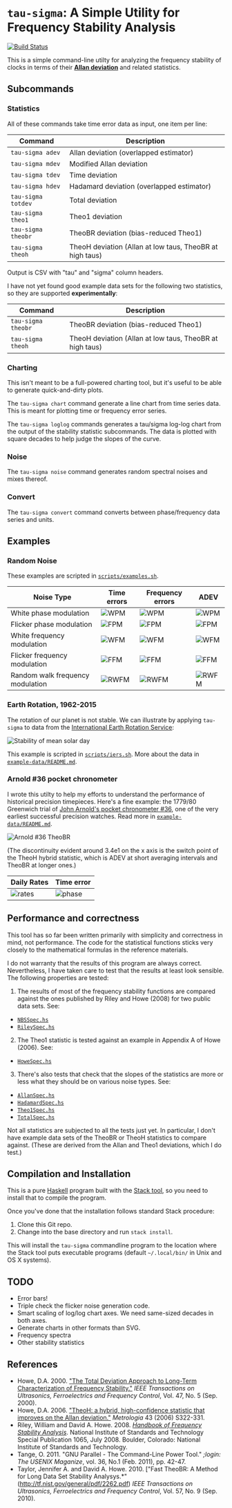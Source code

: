 # `tau-sigma`: A Simple Utility for Frequency Stability Analysis

[![Build Status](https://travis-ci.org/sacundim/tau-sigma.svg?branch=master)](https://travis-ci.org/sacundim/tau-sigma)

This is a simple command-line utilty for analyzing the frequency
stability of clocks in terms of their
[**Allan deviation**](http://en.wikipedia.org/wiki/Allan_variance) and
related statistics.


## Subcommands

### Statistics

All of these commands take time error data as input, one item per line:

Command            | Description
-------------------|---------------------------------------------------------
`tau-sigma adev`   | Allan deviation (overlapped estimator)
`tau-sigma mdev`   | Modified Allan deviation
`tau-sigma tdev`   | Time deviation
`tau-sigma hdev`   | Hadamard deviation (overlapped estimator)
`tau-sigma totdev` | Total deviation
`tau-sigma theo1`  | Theo1 deviation
`tau-sigma theobr` | TheoBR deviation (bias-reduced Theo1)
`tau-sigma theoh`  | TheoH deviation (Allan at low taus, TheoBR at high taus)

Output is CSV with "tau" and "sigma" column headers.

I have not yet found good example data sets for the following two
statistics, so they are supported **experimentally**:

Command            | Description
-------------------|---------------------------------------------------------
`tau-sigma theobr` | TheoBR deviation (bias-reduced Theo1)
`tau-sigma theoh`  | TheoH deviation (Allan at low taus, TheoBR at high taus)


### Charting

This isn't meant to be a full-powered charting tool, but it's useful
to be able to generate quick-and-dirty plots.

The `tau-sigma chart` command generate a line chart from time series
data.  This is meant for plotting time or frequency error series.

The `tau-sigma loglog` commands generates a tau/sigma log-log chart
from the output of the stability statistic subcommands.  The data is
plotted with square decades to help judge the slopes of the curve.


### Noise

The `tau-sigma noise` command generates random spectral noises and
mixes thereof.


### Convert

The `tau-sigma convert` command converts between phase/frequency data
series and units.


## Examples

### Random Noise

These examples are scripted in [`scripts/examples.sh`](scripts/examples.sh).

Noise Type                       | Time errors                    | Frequency errors                   | ADEV
---------------------------------|--------------------------------|------------------------------------|------------------------------
White phase modulation           | ![WPM](images/wpm_phase.png)   | ![WPM](images/wpm_frequency.png)   | ![WPM](images/wpm_adev.png)
Flicker phase modulation         | ![FPM](images/fpm_phase.png)   | ![FPM](images/fpm_frequency.png)   | ![FPM](images/fpm_adev.png)
White frequency modulation       | ![WFM](images/wfm_phase.png)   | ![WFM](images/wfm_frequency.png)   | ![WFM](images/wfm_adev.png)
Flicker frequency modulation     | ![FFM](images/ffm_phase.png)   | ![FFM](images/ffm_frequency.png)   | ![FFM](images/ffm_adev.png)
Random walk frequency modulation | ![RWFM](images/rwfm_phase.png) | ![RWFM](images/rwfm_frequency.png) | ![RWFM](images/rwfm_adev.png)



### Earth Rotation, 1962-2015

The rotation of our planet is not stable.  We can illustrate by
applying `tau-sigma` to data from the
[International Earth Rotation Service](http://www.iers.org/IERS/EN/Home/home_node.html):

![Stability of mean solar day](images/earth-1960-2015.png)

This example is scripted in [`scripts/iers.sh`](scripts/iers.sh).  More
about the data in [`example-data/README.md`](example-data/README.md).


### Arnold #36 pocket chronometer

I wrote this utilty to help my efforts to understand the performance
of historical precision timepieces.  Here's a fine example: the
1779/80 Greenwich trial of
[John Arnold's pocket chronometer #36](http://collections.rmg.co.uk/collections/objects/207131.html),
one of the very earliest successful precision watches.  Read more in
[`example-data/README.md`](example-data/README.md).

![Arnold #36 TheoBR](images/arnold36_theoh.png)

(The discontinuity evident around 3.4e1 on the x axis is the switch point of the TheoH hybrid statistic, which is ADEV at short averaging intervals and TheoBR at longer ones.)

Daily Rates                             | Time error                         
----------------------------------------|------------------------------------
![rates](images/arnold36_frequency.png) | ![phase](images/arnold36_phase.png)


## Performance and correctness

This tool has so far been written primarily with simplicity and
correctness in mind, not performance.  The code for the statistical
functions sticks very closely to the mathematical formulas in the
reference materials.

I do not warranty that the results of this program are always correct.
Nevertheless, I have taken care to test that the results at least look
sensible.  The following properties are tested:

1. The results of most of the frequency stability functions are
   compared against the ones published by Riley and Howe (2008) for
   two public data sets.  See:
  * [`NBSSpec.hs`](test/TauSigma/Statistics/NBSSpec.hs)
  * [`RileySpec.hs`](test/TauSigma/Statistics/RileySpec.hs)
2. The Theo1 statistic is tested against an example in Appendix A of
   Howe (2006).  See:
  * [`HoweSpec.hs`](test/TauSigma/Statistics/HoweSpec.hs)
3. There's also tests that check that the slopes of the statistics
   are more or less what they should be on various noise types.   See:
  * [`AllanSpec.hs`](test/TauSigma/Statistics/AllanSpec.hs)
  * [`HadamardSpec.hs`](test/TauSigma/Statistics/HadamardSpec.hs)
  * [`Theo1Spec.hs`](test/TauSigma/Statistics/Theo1Spec.hs)
  * [`TotalSpec.hs`](test/TauSigma/Statistics/TotalSpec.hs)

Not all statistics are subjected to all the tests just yet.  In
particular, I don't have example data sets of the TheoBR or TheoH
statistics to compare against.  (These are derived from the Allan and
Theo1 deviations, which I do test.)


## Compilation and Installation

This is a pure [Haskell](https://www.haskell.org/) program built with
the [Stack tool](http://haskellstack.org/), so you need to install
that to compile the program.

Once you've done that the installation follows standard Stack procedure:

1. Clone this Git repo.
2. Change into the base directory and run `stack install`.

This will install the `tau-sigma` commandline program to the location
where the Stack tool puts executable programs (default `~/.local/bin/`
in Unix and OS X systems).


## TODO

* Error bars!
* Triple check the flicker noise generation code.
* Smart scaling of log/log chart axes.  We need same-sized decades in
  both axes.
* Generate charts in other formats than SVG.
* Frequency spectra
* Other stability statistics


## References

* Howe, D.A.  2000.  ["The Total Deviation Approach to Long-Term Characterization of Frequency Stability."](http://www.tf.nist.gov/timefreq/general/pdf/1362.pdf)  *IEEE Transactions on Ultrasonics, Ferroelectrics and Frequency Control*, Vol. 47, No. 5 (Sep. 2000).
* Howe, D.A. 2006.
  ["TheoH: a hybrid, high-confidence statistic that improves on the Allan deviation."](http://www.tf.nist.gov/timefreq/general/pdf/2109.pdf)
  *Metrologia* 43 (2006) S322-331.
* Riley, William and David A. Howe.  2008.
  [*Handbook of Frequency Stability Analysis*](http://tf.nist.gov/general/pdf/2220.pdf).
  National Institute of Standards and Technology Special Publication
  1065, July 2008. Boulder, Colorado: National Institute of Standards
  and Technology.
* Tange, O.  2011.  "GNU Parallel - The Command-Line Power Tool."
  *;login: The USENIX Maganize*, vol. 36, No.1 (Feb. 2011), pp. 42-47.
* Taylor, Jennifer A. and David A. Howe.  2010.  ["Fast TheoBR: A Method for Long Data Set Stability Analysys.*"(http://tf.nist.gov/general/pdf/2262.pdf)  *IEEE Transactions on Ultrasonics, Ferroelectrics and Frequency Control*, Vol. 57, No. 9 (Sep. 2010).
